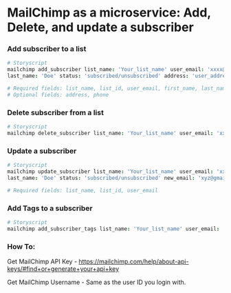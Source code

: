 # MailChimp as a microservice: Add, Delete, and update a subscriber

### Add subscriber to a list

```coffee
# Storyscript
mailchimp add_subscriber list_name: 'Your_list_name' user_email: 'xxxx@gmail.com' first_name: 'John'
last_name: 'Doe' status: 'subscribed/unsubscribed' address: 'user_address' phone: '+1xxxx'

# Required fields: list_name, list_id, user_email, first_name, last_name, status, API_Key, USERNAME
# Optional fields: address, phone

```

### Delete subscriber from a list

```coffee
# Storyscript
mailchimp delete_subscriber list_name: 'Your_list_name' user_email: 'xxxx@gmail.com'

```

### Update a subscriber

```coffee
# Storyscript
mailchimp update_subscriber list_name: 'Your_list_name' user_email: 'xxxx@gmail.com' first_name: 'John'
last_name: 'Doe' status: 'subscribed/unsubscribed' new_email: 'xyz@gmail.com' address: 'user_address' phone: '+1xxxx'

# Required fields: list_name, list_id, user_email

```

### Add Tags to a subscriber

```coffee
# Storyscript
mailchimp add_subscriber_tags list_name: 'Your_list_name' user_email: 'xxxx@gmail.com' tags: 'tag1, tag2..'

```

### How To:

Get MailChimp API Key - https://mailchimp.com/help/about-api-keys/#find+or+generate+your+api+key

Get MailChimp Username - Same as the user ID you login with.